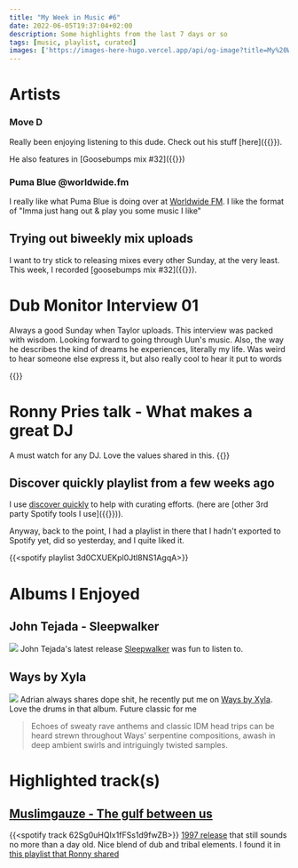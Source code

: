 ```yaml
---
title: "My Week in Music #6"
date: 2022-06-05T19:37:04+02:00
description: Some highlights from the last 7 days or so
tags: [music, playlist, curated]
images: ['https://images-here-hugo.vercel.app/api/og-image?title=My%20Week%20in%20Music%20%236']
---
```

# Artists
### Move D
Really been enjoying listening to this dude. Check out his stuff [here]({{<ref move-d>}}).

He also features in [Goosebumps mix #32]({{<ref gb32>}})

### Puma Blue @worldwide.fm
I really like what Puma Blue is doing over at [Worldwide FM](https://worldwidefm.net/episode/blueish-puma-blue). I like the format of "Imma just hang out & play you some music I like"


## Trying out biweekly mix uploads
I want to try stick to releasing mixes every other Sunday, at the very least. This week, I recorded [goosebumps mix #32]({{<ref gb32>}}).

# Dub Monitor Interview 01
Always a good Sunday when Taylor uploads. This interview was packed with wisdom. Looking forward to going through Uun's music. Also, the way he describes the kind of dreams he experiences, literally my life. Was weird to hear someone else express it, but also really cool to hear it put to words

{{<youtube l8smnsDSBKs>}}

# Ronny Pries talk - What makes a great DJ
A must watch for any DJ. Love the values shared in this.
{{<youtube N98XIKgjRlM>}}

## Discover quickly playlist from a few weeks ago
I use [discover quickly](https://discoverquickly.com/) to help with curating efforts. (here are [other 3rd party Spotify tools I use]({{<ref spotify-tools>}})).

Anyway, back to the point, I had a playlist in there that I hadn't exported to Spotify yet, did so yesterday, and I quite liked it.

{{<spotify playlist 3d0CXUEKpl0Jtl8NS1AgqA>}}

# Albums I Enjoyed
## John Tejada - Sleepwalker
![](https://f4.bcbits.com/img/a2881945753_10.jpg)
John Tejada's latest release [Sleepwalker](https://johntejada.bandcamp.com/album/sleepwalker) was fun to listen to.

## Ways by Xyla
![](https://f4.bcbits.com/img/a0138336818_10.jpg)
Adrian always shares dope shit, he recently put me on [Ways by Xyla](https://xylasf.bandcamp.com/album/ways). Love the drums in that album. Future classic for me
>  Echoes of sweaty rave anthems and classic IDM head trips can be heard strewn throughout Ways’ serpentine compositions, awash in deep ambient swirls and intriguingly twisted samples.

# Highlighted track(s)
## [Muslimgauze - The gulf between us](https://boomkat.com/products/gulf-between-us-f0cb3743-6c16-49d8-871c-ac3e797577f0)
{{<spotify track 62Sg0uHQIx1fFSs1d9fwZB>}}
[1997 release](https://boomkat.com/products/gulf-between-us-f0cb3743-6c16-49d8-871c-ac3e797577f0) that still sounds no more than a day old. Nice blend of dub and tribal elements. I found it in [this playlist that Ronny shared](https://open.spotify.com/playlist/0NluoTf4azl4CtBhAErU2r?si=1f21e46b54b64e76)